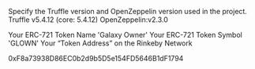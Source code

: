 Specify the Truffle version and OpenZeppelin version used in the project.
  Truffle v5.4.12 (core: 5.4.12)
  OpenZeppelin:v2.3.0


Your ERC-721 Token Name
  'Galaxy Owner'
Your ERC-721 Token Symbol
  'GLOWN'
Your “Token Address” on the Rinkeby Network

0xF8a73938D86EC0b2d9b5D5e154FD5646B1dF1794
